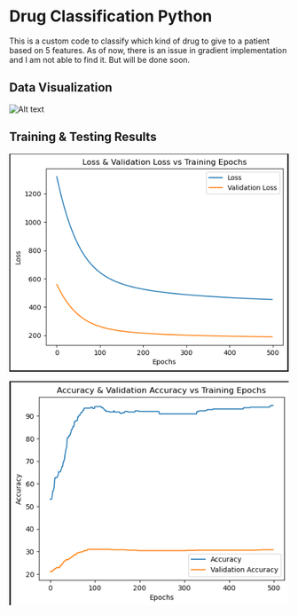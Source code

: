 # Drug Classification Python

This is a custom code to classify which kind of drug to give to a patient based on 5 features. As of now, there is an issue in gradient implementation and I am not able to find it. But will be done soon.

## Data Visualization

![Alt text](Visulatization.png)

## Training & Testing Results

![Alt text](Loss.png)

![Alt text](Accuracy.png)